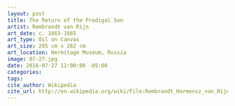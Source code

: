 ```yaml
---
layout: post
title: The Return of the Prodigal Son
artist: Rembrandt van Rijn
art_date: c. 1663-1665
art_type: Oil on Canvas
art_size: 205 cm x 262 cm
art_location: Hermitage Museum, Russia
image: 07-27.jpg
date: 2016-07-27 12:00:00 -05:00
categories:
tags:
cite_author: Wikipedia
cite_url: http://en.wikipedia.org/wiki/File:Rembrandt_Harmensz_van_Rijn_-_Return_of_the_Prodigal_Son_-_Google_Art_Project.jpg
---
```

